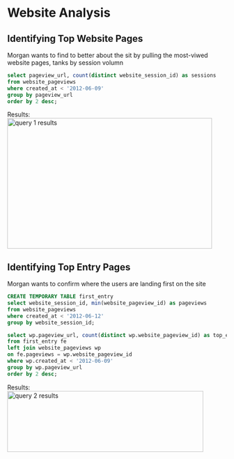# Website Analysis

## Identifying Top Website Pages
Morgan wants to find to better about the sit by pulling the most-viwed website pages, tanks by session volumn
```sql
select pageview_url, count(distinct website_session_id) as sessions 
from website_pageviews
where created_at < '2012-06-09'
group by pageview_url
order by 2 desc;
```
Results:
<img width="470" height="300" alt="query 1 results" src="https://github.com/Cahn-C/MySQL/assets/72324462/e803561a-a9c6-4bac-9377-63b6f927d663">


## Identifying Top Entry Pages
Morgan wants to confirm where the users are landing first on the site
```sql
CREATE TEMPORARY TABLE first_entry
select website_session_id, min(website_pageview_id) as pageviews
from website_pageviews
where created_at < '2012-06-12'
group by website_session_id;

select wp.pageview_url, count(distinct wp.website_pageview_id) as top_entry_pageview
from first_entry fe
left join website_pageviews wp
on fe.pageviews = wp.website_pageview_id
where wp.created_at < '2012-06-09'
group by wp.pageview_url
order by 2 desc;
```
Results:
<img width="450" height="140" alt="query 2 results" src="https://github.com/Cahn-C/MySQL/assets/72324462/6ea8a42c-0cd8-41a4-b1cd-9c912d32ef6e">


